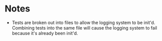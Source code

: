 # Notes
- Tests are broken out into files to allow the logging system to be init'd. Combining tests into the same file will cause the 
logging system to fail because it's already been init'd.